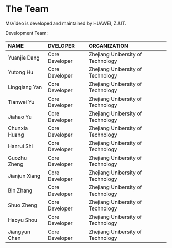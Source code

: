 # The Team

MsVideo is developed and maintained by HUAWEI, ZJUT.

Development Team:

| NAME          | DVELOPER       | ORGANIZATION                      |
| :------------ | :------------- | :-------------------------------  |
| Yuanjie Dang  | Core Developer | Zhejiang Unibersity of Technology |
| Yutong Hu     | Core Developer | Zhejiang Unibersity of Technology |
| Lingqiang Yan | Core Developer | Zhejiang Unibersity of Technology |
| Tianwei Yu    | Core Developer | Zhejiang Unibersity of Technology |
| Jiahao Yu     | Core Developer | Zhejiang Unibersity of Technology |
| Chunxia Huang | Core Developer | Zhejiang Unibersity of Technology |
| Hanrui Shi    | Core Developer | Zhejiang Unibersity of Technology |
| Guozhu Zheng  | Core Developer | Zhejiang Unibersity of Technology |
| Jianjun Xiang | Core Developer | Zhejiang Unibersity of Technology |
| Bin Zhang     | Core Developer | Zhejiang Unibersity of Technology |
| Shuo Zheng    | Core Developer | Zhejiang Unibersity of Technology |
| Haoyu Shou    | Core Developer | Zhejiang Unibersity of Technology |
| Jiangyun Chen | Core Developer | Zhejiang Unibersity of Technology |